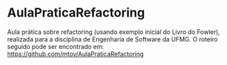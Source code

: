 # AulaPraticaRefactoring
Aula prática sobre refactoring (usando exemplo inicial do Livro do Fowler), realizada para a disciplina de Engenharia de Software da UFMG. O roteiro seguido pode ser
encontrado em: https://github.com/mtov/AulaPraticaRefactoring
